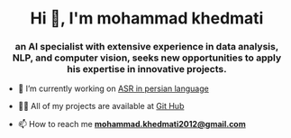 <h1 align="center">Hi 👋, I'm mohammad khedmati</h1>
<h3 align="center">an AI specialist with extensive experience in data analysis, NLP, and computer vision, seeks new opportunities to apply his expertise in innovative projects.</h3>

- 🔭 I’m currently working on [ASR in persian language](#)

- 👨‍💻 All of my projects are available at [Git Hub](https://github.com/mohammadkhedmati)

- 📫 How to reach me **mohammad.khedmati2012@gmail.com**

